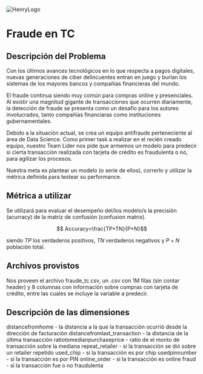 ![HenryLogo](https://d31uz8lwfmyn8g.cloudfront.net/Assets/logo-henry-white-lg.png)

# Fraude en TC


## Descripción del Problema

Con los últimos avances tecnológicos en lo que respecta a pagos digitales, nuevas generaciones de ciber delincuentes entran en juego y burlan los sistemas de los mayores bancos y compañías financieras del mundo.

El fraude continua siendo muy común para compras online y presenciales. Al existir una magnitud gigante de transacciones que ocurren diariamente, la detección de fraude se presenta como un desafío para los autores involucrados, tanto compañías financiaras como instituciones gubernamentales.

Debido a la situación actual, se crea un equipo antifraude perteneciente al área de Data Science. Como primer task a realizar en el recién creado equipo, nuestro Team Lider nos pide que armemos un modelo para predecir si cierta transacción realizada con tarjeta de crédito es fraudulenta o no, para agilizar los procesos.

Nuestra meta es plantear un modelo (o serie de ellos), correrlo y utilizar la métrica definida para testear su performance.

## Métrica a utilizar

Se utilizará para evaluar el desempeño del/los modelo/s la precisión (acurracy) de la matriz de confusión (confusion matrix).

$$ Accuracy=\frac{TP+TN}{P+N}$$

siendo $TP$ los verdaderos positivos, $TN$ verdaderos negativos y $P+N$ población total.


## Archivos provistos

Nos proveen el archivo fraude_tc.csv, un  .csv con 1M filas (sin contar header) y 8 columnas con información sobre compras con tarjeta de crédito, entre las cuales se incluye la variable a predecir.

## Descripción de las dimensiones

distancefromhome - la distancia a la que la transacción ocurrió desde la dirección de facturación
distancefromlast_transaction - la distancia de la última transacción
ratiotomedianpurchaseprice - ratio de el monto de transacción sobre la mediana 
repeat_retailer - si la transacción se dió sobre un retailer repetido
used_chip - si la transacción es por chip
usedpinnumber - si la transacción es por PIN
online_order - si la transacción es online
fraud - si la transacción fue o no fraudulenta



